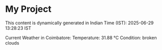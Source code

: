 # My Project

This content is dynamically generated in Indian Time (IST): 2025-06-29 13:28:23 IST


Current Weather in Coimbatore:
Temperature: 31.88 °C
Condition: broken clouds
